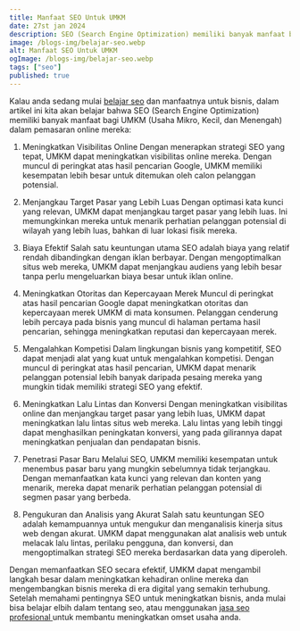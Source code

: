 ```yaml
---
title: Manfaat SEO Untuk UMKM
date: 27st jan 2024
description: SEO (Search Engine Optimization) memiliki banyak manfaat bagi UMKM (Usaha Mikro, Kecil, dan Menengah) dalam pemasaran online UMKM.
image: /blogs-img/belajar-seo.webp
alt: Manfaat SEO Untuk UMKM
ogImage: /blogs-img/belajar-seo.webp
tags: ["seo"]
published: true
---
```


Kalau anda sedang mulai <a target="_blank" rel="dofollow" href="https://www.kompasiana.com/yudaprima/65a192c5c57afb16f42d3f93/belajar-seo-2024-pandual-lengkap-untuk-pemula">belajar seo</a> dan manfaatnya untuk bisnis, dalam artikel ini kita akan belajar bahwa SEO (Search Engine Optimization) memiliki banyak manfaat bagi UMKM (Usaha Mikro, Kecil, dan Menengah) dalam pemasaran online mereka:

1. Meningkatkan Visibilitas Online
Dengan menerapkan strategi SEO yang tepat, UMKM dapat meningkatkan visibilitas online mereka. Dengan muncul di peringkat atas hasil pencarian Google, UMKM memiliki kesempatan lebih besar untuk ditemukan oleh calon pelanggan potensial.

2. Menjangkau Target Pasar yang Lebih Luas
Dengan optimasi kata kunci yang relevan, UMKM dapat menjangkau target pasar yang lebih luas. Ini memungkinkan mereka untuk menarik perhatian pelanggan potensial di wilayah yang lebih luas, bahkan di luar lokasi fisik mereka.

3. Biaya Efektif
Salah satu keuntungan utama SEO adalah biaya yang relatif rendah dibandingkan dengan iklan berbayar. Dengan mengoptimalkan situs web mereka, UMKM dapat menjangkau audiens yang lebih besar tanpa perlu mengeluarkan biaya besar untuk iklan online.

4. Meningkatkan Otoritas dan Kepercayaan Merek
Muncul di peringkat atas hasil pencarian Google dapat meningkatkan otoritas dan kepercayaan merek UMKM di mata konsumen. Pelanggan cenderung lebih percaya pada bisnis yang muncul di halaman pertama hasil pencarian, sehingga meningkatkan reputasi dan kepercayaan merek.

5. Mengalahkan Kompetisi
Dalam lingkungan bisnis yang kompetitif, SEO dapat menjadi alat yang kuat untuk mengalahkan kompetisi. Dengan muncul di peringkat atas hasil pencarian, UMKM dapat menarik pelanggan potensial lebih banyak daripada pesaing mereka yang mungkin tidak memiliki strategi SEO yang efektif.

6. Meningkatkan Lalu Lintas dan Konversi
Dengan meningkatkan visibilitas online dan menjangkau target pasar yang lebih luas, UMKM dapat meningkatkan lalu lintas situs web mereka. Lalu lintas yang lebih tinggi dapat menghasilkan peningkatan konversi, yang pada gilirannya dapat meningkatkan penjualan dan pendapatan bisnis.

7. Penetrasi Pasar Baru
Melalui SEO, UMKM memiliki kesempatan untuk menembus pasar baru yang mungkin sebelumnya tidak terjangkau. Dengan memanfaatkan kata kunci yang relevan dan konten yang menarik, mereka dapat menarik perhatian pelanggan potensial di segmen pasar yang berbeda.

8. Pengukuran dan Analisis yang Akurat
Salah satu keuntungan SEO adalah kemampuannya untuk mengukur dan menganalisis kinerja situs web dengan akurat. UMKM dapat menggunakan alat analisis web untuk melacak lalu lintas, perilaku pengguna, dan konversi, dan mengoptimalkan strategi SEO mereka berdasarkan data yang diperoleh.

Dengan memanfaatkan SEO secara efektif, UMKM dapat mengambil langkah besar dalam meningkatkan kehadiran online mereka dan mengembangkan bisnis mereka di era digital yang semakin terhubung. Setelah memahami pentingnya SEO untuk meningkatkan bisnis, anda mulai bisa belajar elbih dalam tentang seo, atau menggunakan <a target="_blank" rel="dofollow" href="https://medium.com/@roofelseocorner/jasa-seo-profesional-terpercaya-tips-praktis-memilih-jasa-seo-b163beede78f">jasa seo profesional </a>untuk membantu meningkatkan omset usaha anda.